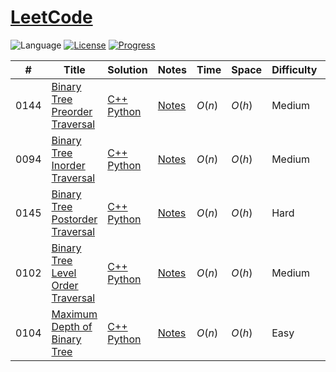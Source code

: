 # [LeetCode](https://leetcode.com/problemset/all/)

![Language](https://img.shields.io/badge/language-Python%20%2F%20C++%2011-orange.svg) [![License](https://img.shields.io/badge/license-MIT-blue.svg)](./LICENSE.md) [![Progress](https://img.shields.io/badge/progress-5%20%2F%201040-green.svg)](https://leetcode.com/problemset/all/)



| #    | Title                                    | Solution                               | Notes              | Time   | Space  | Difficulty | Remark    |
| ---- | ---------------------------------------- | -------------------------------------- | ------------------ | ------ | ------ | ---------- | --------- |
| 0144 | [Binary Tree Preorder Traversal][144]    | [C++][144-cpp]<br>[Python][144-python] | [Notes][144-notes] | $O(n)$ | $O(h)$ | Medium     | Recursion |
| 0094 | [Binary Tree Inorder Traversal][94]      | [C++][94-cpp]<br>[Python][94-python]   | [Notes][94-notes]  | $O(n)$ | $O(h)$ | Medium     | Recursion |
| 0145 | [Binary Tree Postorder Traversal][145]   | [C++][145-cpp]<br>[Python][145-python] | [Notes][145-notes] | $O(n)$ | $O(h)$ | Hard       | Recursion |
| 0102 | [Binary Tree Level Order Traversal][102] | [C++][102-cpp]<br>[Python][102-python] | [Notes][102-notes] | $O(n)$ | $O(h)$ | Medium     | Recursion |
| 0104 | [Maximum Depth of Binary Tree][104]      | [C++][104-cpp]<br>[Python][104-python] | [Notes][104-notes] | $O(n)$ | $O(h)$ | Easy       | Recursion |



[144]: https://leetcode.com/problems/binary-tree-preorder-traversal/
[144-notes]:  ./solutions/0144.binary-tree-preorder-traversal/
[144-cpp]:    ./solutions/0144.binary-tree-preorder-traversal/cpp/
[144-python]: ./solutions/0144.binary-tree-preorder-traversal/python/


[94]: https://leetcode.com/problems/binary-tree-inorder-traversal/
[94-notes]:  ./solutions/0094.binary-tree-inorder-traversal/
[94-cpp]:    ./solutions/0094.binary-tree-inorder-traversal/cpp/
[94-python]: ./solutions/0094.binary-tree-inorder-traversal/python/


[145]: https://leetcode.com/problems/binary-tree-postorder-traversal/
[145-notes]:  ./solutions/0145.binary-tree-postorder-traversal/
[145-cpp]:    ./solutions/0145.binary-tree-postorder-traversal/cpp/
[145-python]: ./solutions/0145.binary-tree-postorder-traversal/python/

[102]: https://leetcode.com/problems/binary-tree-level-order-traversal/
[102-notes]:  ./solutions/0102.binary-tree-level-order-traversal/
[102-cpp]:    ./solutions/0102.binary-tree-level-order-traversal/cpp/
[102-python]: ./solutions/0102.binary-tree-level-order-traversal/python/


[104]: https://leetcode.com/problems/maximum-depth-of-binary-tree/
[104-notes]:  ./solutions/0104.maximum-depth-of-binary-tree/
[104-cpp]:    ./solutions/0104.maximum-depth-of-binary-tree/cpp/
[104-python]: ./solutions/0104.maximum-depth-of-binary-tree/python/

